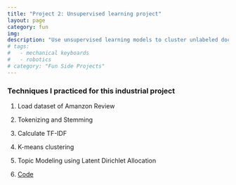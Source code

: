 ```yaml
---
title: "Project 2: Unsupervised learning project"
layout: page
category: fun
img:
description: "Use unsupervised learning models to cluster unlabeled documents into different groups"
# tags:
#   - mechanical keyboards
#   - robotics
# category: "Fun Side Projects"
---
```


### Techniques I practiced for this industrial project
1. Load dataset of Amanzon Review
2. Tokenizing and Stemming
3. Calculate TF-IDF
4. K-means clustering
5. Topic Modeling using Latent Dirichlet Allocation

6. <a href="https://github.com/IvyWang845/Project-Practice-2-Unsupervised-Learning/blob/main/Copy_of_Unsupervised_Learning_Project.ipynb">Code</a>
